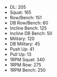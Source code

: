 * DL: 205
*  Squat: 165
*  Row/Bench: 151
*  DB Row/Bench: 60
*  Incline Bench: 125
*  Incline DB Bench: 50
*  Military: 120
*  DB Military: 45
*  Push Up: 41
*  Pull Up: 13
*  1RPM Squat: 340
*  1RPM Row: 275
*  1RPM Bench: 250
